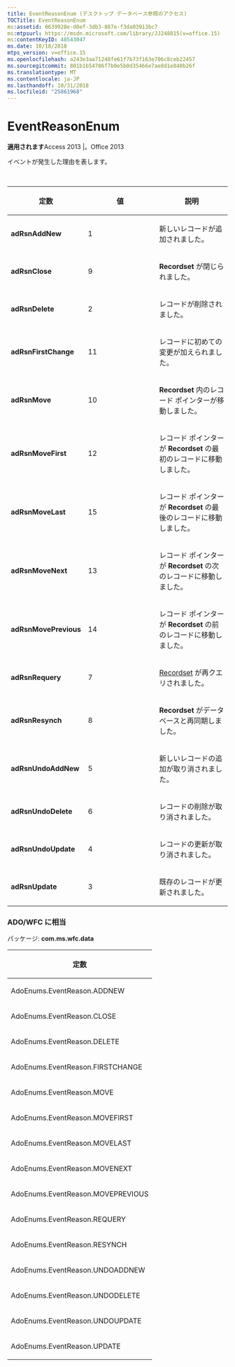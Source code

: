 ```yaml
---
title: EventReasonEnum (デスクトップ データベース参照のアクセス)
TOCTitle: EventReasonEnum
ms:assetid: 0639928e-d0ef-3db3-887e-f3da03913bc7
ms:mtpsurl: https://msdn.microsoft.com/library/JJ248815(v=office.15)
ms:contentKeyID: 48543047
ms.date: 10/18/2018
mtps_version: v=office.15
ms.openlocfilehash: a243e3aa71248fe61f7b73f163e706c8ceb22457
ms.sourcegitcommit: 801b1b54786f7b0e5b0d35466e7ae8d1e840b26f
ms.translationtype: MT
ms.contentlocale: ja-JP
ms.lasthandoff: 10/31/2018
ms.locfileid: "25861968"
---
```

# <a name="eventreasonenum"></a>EventReasonEnum

**適用されます**Access 2013 |。Office 2013

イベントが発生した理由を表します。

<br/>

<table>
<colgroup>
<col style="width: 33%" />
<col style="width: 33%" />
<col style="width: 33%" />
</colgroup>
<thead>
<tr class="header">
<th><p>定数</p></th>
<th><p>値</p></th>
<th><p>説明</p></th>
</tr>
</thead>
<tbody>
<tr class="odd">
<td><p><strong>adRsnAddNew</strong></p></td>
<td><p>1</p></td>
<td><p>新しいレコードが追加されました。</p></td>
</tr>
<tr class="even">
<td><p><strong>adRsnClose</strong></p></td>
<td><p>9</p></td>
<td><p><strong>Recordset</strong> が閉じられました。</p></td>
</tr>
<tr class="odd">
<td><p><strong>adRsnDelete</strong></p></td>
<td><p>2</p></td>
<td><p>レコードが削除されました。</p></td>
</tr>
<tr class="even">
<td><p><strong>adRsnFirstChange</strong></p></td>
<td><p>11</p></td>
<td><p>レコードに初めての変更が加えられました。</p></td>
</tr>
<tr class="odd">
<td><p><strong>adRsnMove</strong></p></td>
<td><p>10</p></td>
<td><p><strong>Recordset</strong> 内のレコード ポインターが移動しました。</p></td>
</tr>
<tr class="even">
<td><p><strong>adRsnMoveFirst</strong></p></td>
<td><p>12</p></td>
<td><p>レコード ポインターが <strong>Recordset</strong> の最初のレコードに移動しました。</p></td>
</tr>
<tr class="odd">
<td><p><strong>adRsnMoveLast</strong></p></td>
<td><p>15</p></td>
<td><p>レコード ポインターが <strong>Recordset</strong> の最後のレコードに移動しました。</p></td>
</tr>
<tr class="even">
<td><p><strong>adRsnMoveNext</strong></p></td>
<td><p>13</p></td>
<td><p>レコード ポインターが <strong>Recordset</strong> の次のレコードに移動しました。</p></td>
</tr>
<tr class="odd">
<td><p><strong>adRsnMovePrevious</strong></p></td>
<td><p>14</p></td>
<td><p>レコード ポインターが <strong>Recordset</strong> の前のレコードに移動しました。</p></td>
</tr>
<tr class="even">
<td><p><strong>adRsnRequery</strong></p></td>
<td><p>7</p></td>
<td><p><a href="recordset-object-ado.md">Recordset</a> が再クエリされました。</p></td>
</tr>
<tr class="odd">
<td><p><strong>adRsnResynch</strong></p></td>
<td><p>8</p></td>
<td><p><strong>Recordset</strong> がデータベースと再同期しました。</p></td>
</tr>
<tr class="even">
<td><p><strong>adRsnUndoAddNew</strong></p></td>
<td><p>5</p></td>
<td><p>新しいレコードの追加が取り消されました。</p></td>
</tr>
<tr class="odd">
<td><p><strong>adRsnUndoDelete</strong></p></td>
<td><p>6</p></td>
<td><p>レコードの削除が取り消されました。</p></td>
</tr>
<tr class="even">
<td><p><strong>adRsnUndoUpdate</strong></p></td>
<td><p>4</p></td>
<td><p>レコードの更新が取り消されました。</p></td>
</tr>
<tr class="odd">
<td><p><strong>adRsnUpdate</strong></p></td>
<td><p>3</p></td>
<td><p>既存のレコードが更新されました。</p></td>
</tr>
</tbody>
</table>


### <a name="adowfc-equivalent"></a>ADO/WFC に相当

パッケージ: **com.ms.wfc.data**

<table>
<colgroup>
<col style="width: 100%" />
</colgroup>
<thead>
<tr class="header">
<th><p>定数</p></th>
</tr>
</thead>
<tbody>
<tr class="odd">
<td><p>AdoEnums.EventReason.ADDNEW</p></td>
</tr>
<tr class="even">
<td><p>AdoEnums.EventReason.CLOSE</p></td>
</tr>
<tr class="odd">
<td><p>AdoEnums.EventReason.DELETE</p></td>
</tr>
<tr class="even">
<td><p>AdoEnums.EventReason.FIRSTCHANGE</p></td>
</tr>
<tr class="odd">
<td><p>AdoEnums.EventReason.MOVE</p></td>
</tr>
<tr class="even">
<td><p>AdoEnums.EventReason.MOVEFIRST</p></td>
</tr>
<tr class="odd">
<td><p>AdoEnums.EventReason.MOVELAST</p></td>
</tr>
<tr class="even">
<td><p>AdoEnums.EventReason.MOVENEXT</p></td>
</tr>
<tr class="odd">
<td><p>AdoEnums.EventReason.MOVEPREVIOUS</p></td>
</tr>
<tr class="even">
<td><p>AdoEnums.EventReason.REQUERY</p></td>
</tr>
<tr class="odd">
<td><p>AdoEnums.EventReason.RESYNCH</p></td>
</tr>
<tr class="even">
<td><p>AdoEnums.EventReason.UNDOADDNEW</p></td>
</tr>
<tr class="odd">
<td><p>AdoEnums.EventReason.UNDODELETE</p></td>
</tr>
<tr class="even">
<td><p>AdoEnums.EventReason.UNDOUPDATE</p></td>
</tr>
<tr class="odd">
<td><p>AdoEnums.EventReason.UPDATE</p></td>
</tr>
</tbody>
</table>

